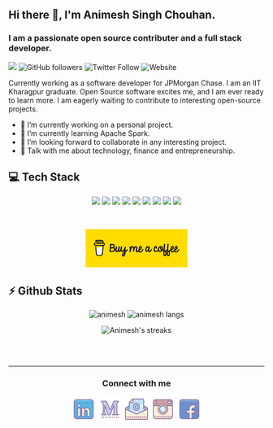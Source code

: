 <!--
**animesh-chouhan/animesh-chouhan** is a ✨ _special_ ✨ repository because its `README.md` (this file) appears on your GitHub profile.

Here are some ideas to get you started:

- 🔭 I’m currently working on ...
- 🌱 I’m currently learning ...
- 👯 I’m looking to collaborate on ...
- 🤔 I’m looking for help with ...
- 💬 Ask me about ...
- 📫 How to reach me: ...
- 😄 Pronouns: ...
- ⚡ Fun fact: ...
-->

## Hi there 👋, I'm Animesh Singh Chouhan.
### I am a passionate open source contributer and a full stack developer.
<!-- ![cover photo](https://raw.githubusercontent.com/praneeth-rdy/praneeth-rdy/master/assets/cover.jpg) -->

![](https://visitor-badge.glitch.me/badge?page_id=animesh-chouhan.animesh-chouhan)
![GitHub followers](https://img.shields.io/github/followers/animesh-chouhan?style=social)
![Twitter Follow](https://img.shields.io/twitter/follow/animeshsingh38?style=social)
![Website](https://img.shields.io/website?down_color=red&up_color=green&up_message=live&url=https%3A%2F%2Fanimesh-chouhan.me%2F)





Currently working as a software developer for JPMorgan Chase. I am an IIT Kharagpur graduate. Open Source software excites me, and I am ever ready to learn more. I am eagerly waiting to contribute to interesting open-source projects.

- 🔭 I’m currently working on a personal project. 
- 🌱 I’m currently learning Apache Spark. 
- 👯 I’m looking forward to collaborate in any interesting project. 
- 💬 Talk with me about technology, finance and entrepreneurship. 
<!-- - ⚡ My Motto: Success is not how much money you make, it is how much difference you bring in people's lives.  -->


<h2><b>💻 Tech Stack</b></h2>
<p align="center">
<img src="https://img.shields.io/badge/python-3776AB.svg?&style=for-the-badge&logo=python&logoColor=white" height="25"/>
<!-- <img src="https://img.shields.io/badge/php-8892BF.svg?&style=for-the-badge&logo=php&logoColor=white" height="25"/> -->
<img src="https://img.shields.io/badge/javascript-F7DF1E.svg?&style=for-the-badge&logo=javascript&logoColor=white" height="25"/>
<!-- <img src="https://img.shields.io/badge/firebase-FFCA28.svg?&style=for-the-badge&logo=firebase&logoColor=white" height="25"/> -->
<img src="https://img.shields.io/badge/mysql-4479A1.svg?&style=for-the-badge&logo=mysql&logoColor=white" height="25"/>
<!-- <img src="https://img.shields.io/badge/xampp-FB7A24.svg?&style=for-the-badge&logo=xampp&logoColor=white" height="25"/> -->
<!-- <img src="https://img.shields.io/badge/jupyter-F3631D.svg?&style=for-the-badge&logo=jupyter&logoColor=white" height="25"/> -->
<!-- <img src="https://img.shields.io/badge/anaconda-42B029.svg?&style=for-the-badge&logo=anaconda&logoColor=white" height="25"/> -->
<img src="https://img.shields.io/badge/ubuntu-42B029.svg?&style=for-the-badge&logo=ubuntu&logoColor=white" height="25"/>
<img src="https://img.shields.io/badge/VS%20Code-007ACC.svg?&style=for-the-badge&logo=visual-studio-code&logoColor=white" height="25"/>
<!-- <img src="https://img.shields.io/badge/opera-FF1B2D.svg?&style=for-the-badge&logo=opera&logoColor=white" height="25"/> -->
<img src="https://img.shields.io/badge/git%20&%20github-FF9800.svg?&style=for-the-badge&logo=git&logoColor=white" height="25"/>

<!-- <img src="https://img.shields.io/badge/Laravel-FF2D20.svg?&style=for-the-badge&logo=laravel&logoColor=white" height="25"/> -->
<img src="https://img.shields.io/badge/Flask-000000.svg?&style=for-the-badge&logo=flask&logoColor=white" height="25"/>
<!-- <img src="https://img.shields.io/badge/latex-008080.svg?&style=for-the-badge&logo=latex&logoColor=white" height="25"/> -->
<!-- <img src="https://img.shields.io/badge/electron-0078D7.svg?&style=for-the-badge&logo=electron&logoColor=white" height="25"/> -->
<img src="https://img.shields.io/badge/react-FF2D20.svg?&style=for-the-badge&logo=react&logoColor=white" height="25"/>
<!-- <img src="https://img.shields.io/badge/Flutter-000000.svg?&style=for-the-badge&logo=flutter&logoColor=white" height="25"/> -->
<img src="https://img.shields.io/badge/Bootstrap-008080.svg?&style=for-the-badge&logo=bootstrap&logoColor=white" height="25"/>
<!-- <img src="https://img.shields.io/badge/sqlite-7CBEE4.svg?&style=for-the-badge&logo=sqlite&logoColor=white" height="25"/> -->
<!-- <img src="https://img.shields.io/badge/Django-092D1F.svg?&style=for-the-badge&logo=Django&logoColor=white" height="25"/> -->
</p>

<br/>
<p align="center">
    <a href="https://www.buymeacoffee.com/animeshchouhan" ><img width="200px" src="https://raw.githubusercontent.com/animesh-chouhan/animesh-chouhan/master/assets/BMC.svg" alt="animesh | bmc"/><a>
</p>


<h2><b>⚡ Github Stats</b></h2>
<p align="center">
    <img height="200em" src="https://github-readme-stats.vercel.app/api?username=animesh-chouhan&count_private=true&show_icons=true&theme=tokyonight&include_all_commits=true&custom_title=My Github Stats&hide_border=false&border_color=808080&bg_color=242424" alt="animesh"/>
    <img height="200em" src="https://github-readme-stats.vercel.app/api/top-langs/?username=animesh-chouhan&theme=tokyonight&hide=css,tcl,html&hide_border=false&border_color=808080&bg_color=242424" alt="animesh langs" />
</p>

<p align="center">
  <img height="200em" src="https://github-readme-streak-stats.herokuapp.com/?user=animesh-chouhan&theme=tokyonight_duo&hide_border=false" alt="Animesh's streaks" />
</p>

<br/><br/>
<hr>

<!--from img.icons8.com/dusk/48/000000/name.png-->
<div>
<h3 align="center">Connect with me</h3>
<p align="center">
  <a href= "https://www.linkedin.com/in/animesh-chouhan/"><img src="https://raw.githubusercontent.com/praneeth-rdy/praneeth-rdy/master/assets/linkedin.png"/></a>
  <a href= "https://medium.com/@praneeth.kolanu.iitkgp"><img src="https://raw.githubusercontent.com/praneeth-rdy/praneeth-rdy/master/assets/medium-new.png"/></a>
  <a href= "mailto:animeshsingh.iitkgp@gmail.com"><img src="https://raw.githubusercontent.com/praneeth-rdy/praneeth-rdy/master/assets/email.png"/></a>
  <a href= "https://twitter.com/animeshsingh38"><img src="https://raw.githubusercontent.com/praneeth-rdy/praneeth-rdy/master/assets/instagram.png"/></a>
  <a href= "https://www.facebook.com/praneeth.reddy.3557440/"><img src="https://raw.githubusercontent.com/praneeth-rdy/praneeth-rdy/master/assets/facebook.png"/></a>
  
</p>
</div>
